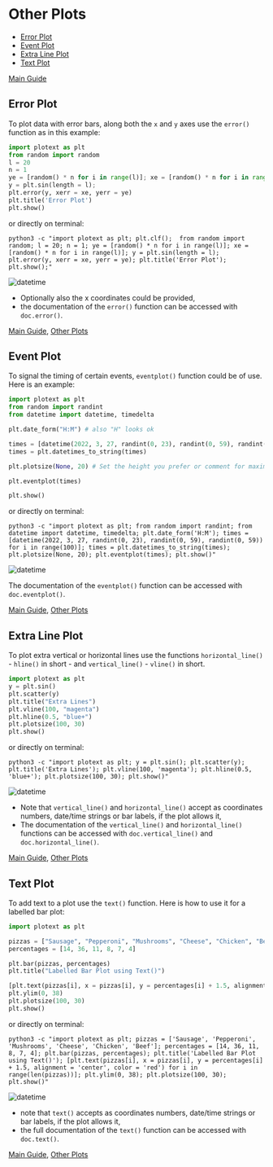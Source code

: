 # Other Plots
- [Error Plot](https://github.com/piccolomo/plotext/blob/master/readme/other.md#error-plot)
- [Event Plot](https://github.com/piccolomo/plotext/blob/master/readme/other.md#event-plot)
- [Extra Line Plot](https://github.com/piccolomo/plotext/blob/master/readme/other.md#estra-line-plot)
- [Text Plot](https://github.com/piccolomo/plotext/blob/master/readme/other.md#text-plot)

[Main Guide](https://github.com/piccolomo/plotext#guide)


## Error Plot
To plot data with error bars, along both the `x` and `y` axes use the `error()` function as in this example:

```python
import plotext as plt
from random import random 
l = 20
n = 1
ye = [random() * n for i in range(l)]; xe = [random() * n for i in range(l)]
y = plt.sin(length = l); 
plt.error(y, xerr = xe, yerr = ye)
plt.title('Error Plot')
plt.show()
```
or directly on terminal:
```console
python3 -c "import plotext as plt; plt.clf();  from random import random; l = 20; n = 1; ye = [random() * n for i in range(l)]; xe = [random() * n for i in range(l)]; y = plt.sin(length = l); plt.error(y, xerr = xe, yerr = ye); plt.title('Error Plot'); plt.show();"
```
![datetime](https://raw.githubusercontent.com/piccolomo/plotext/master/data/error.png)
- Optionally also the x coordinates could be provided,
- the documentation of the `error()` function can be accessed with `doc.error()`.

[Main Guide](https://github.com/piccolomo/plotext#guide), [Other Plots](https://github.com/piccolomo/plotext/blob/master/readme/other.md)


## Event Plot
To signal the timing of certain events, `eventplot()` function could be of use. Here is an example:

```python
import plotext as plt
from random import randint
from datetime import datetime, timedelta

plt.date_form("H:M") # also "H" looks ok

times = [datetime(2022, 3, 27, randint(0, 23), randint(0, 59), randint(0, 59)) for i in range(100)] # A random list of times during the day
times = plt.datetimes_to_string(times)

plt.plotsize(None, 20) # Set the height you prefer or comment for maximum size 

plt.eventplot(times)

plt.show()
```
or directly on terminal:
```console
python3 -c "import plotext as plt; from random import randint; from datetime import datetime, timedelta; plt.date_form('H:M'); times = [datetime(2022, 3, 27, randint(0, 23), randint(0, 59), randint(0, 59)) for i in range(100)]; times = plt.datetimes_to_string(times); plt.plotsize(None, 20); plt.eventplot(times); plt.show()"
```

![datetime](https://raw.githubusercontent.com/piccolomo/plotext/master/data/eventplot.png)

The documentation of the `eventplot()` function can be accessed with `doc.eventplot()`.

[Main Guide](https://github.com/piccolomo/plotext#guide), [Other Plots](https://github.com/piccolomo/plotext/blob/master/readme/other.md)


## Extra Line Plot
To plot extra vertical or horizontal lines use the functions `horizontal_line()` - `hline()` in short - and `vertical_line()` - `vline()` in short.

```python
import plotext as plt
y = plt.sin() 
plt.scatter(y)
plt.title("Extra Lines")
plt.vline(100, "magenta")
plt.hline(0.5, "blue+")
plt.plotsize(100, 30)
plt.show()
```
or directly on terminal:
```console
python3 -c "import plotext as plt; y = plt.sin(); plt.scatter(y); plt.title('Extra Lines'); plt.vline(100, 'magenta'); plt.hline(0.5, 'blue+'); plt.plotsize(100, 30); plt.show()"
```

![datetime](https://raw.githubusercontent.com/piccolomo/plotext/master/data/extralines.png)

- Note that `vertical_line()` and `horizontal_line()` accept as coordinates numbers, date/time strings or bar labels, if the plot allows it,
- The documentation of the `vertical_line()` and `horizontal_line()` functions can be accessed with `doc.vertical_line()` and `doc.horizontal_line()`.

[Main Guide](https://github.com/piccolomo/plotext#guide), [Other Plots](https://github.com/piccolomo/plotext/blob/master/readme/other.md)


## Text Plot
To add text to a plot use the `text()` function. Here is how to use it for a labelled bar plot:
 
```python
import plotext as plt

pizzas = ["Sausage", "Pepperoni", "Mushrooms", "Cheese", "Chicken", "Beef"]
percentages = [14, 36, 11, 8, 7, 4]

plt.bar(pizzas, percentages)
plt.title("Labelled Bar Plot using Text()")

[plt.text(pizzas[i], x = pizzas[i], y = percentages[i] + 1.5, alignment = 'center', color = 'red') for i in range(len(pizzas))]
plt.ylim(0, 38)
plt.plotsize(100, 30)
plt.show()
```

or directly on terminal:
```console
python3 -c "import plotext as plt; pizzas = ['Sausage', 'Pepperoni', 'Mushrooms', 'Cheese', 'Chicken', 'Beef']; percentages = [14, 36, 11, 8, 7, 4]; plt.bar(pizzas, percentages); plt.title('Labelled Bar Plot using Text()'); [plt.text(pizzas[i], x = pizzas[i], y = percentages[i] + 1.5, alignment = 'center', color = 'red') for i in range(len(pizzas))]; plt.ylim(0, 38); plt.plotsize(100, 30); plt.show()"
```

![datetime](https://raw.githubusercontent.com/piccolomo/plotext/master/data/labelled-bar.png)

- note that `text()` accepts as coordinates numbers, date/time strings or bar labels, if the plot allows it,
- the full documentation of the `text()` function can be accessed with `doc.text()`.

[Main Guide](https://github.com/piccolomo/plotext#guide), [Other Plots](https://github.com/piccolomo/plotext/blob/master/readme/other.md)

